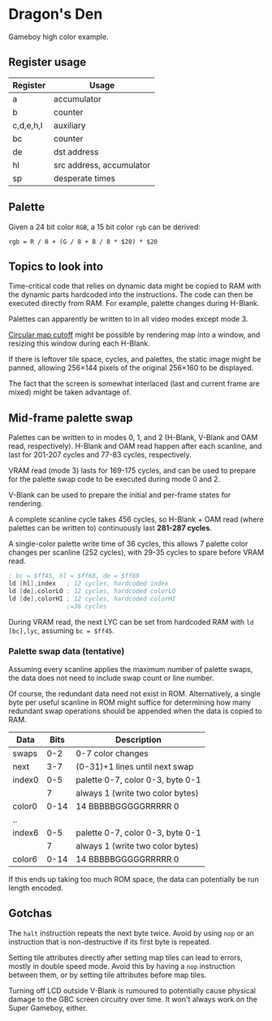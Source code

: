 # Dragon's Den

Gameboy high color example.

## Register usage

| Register  | Usage                    |
|-----------|--------------------------|
| a         | accumulator              |
| b         | counter                  |
| c,d,e,h,l | auxiliary                |
| bc        | counter                  |
| de        | dst address              |
| hl        | src address, accumulator |
| sp        | desperate times          |

## Palette

Given a 24 bit color `RGB`, a 15 bit color `rgb` can be derived:

`rgb = R / 8 + (G / 8 + B / 8 * $20) * $20`

## Topics to look into

Time-critical code that relies on dynamic data might be copied to RAM
with the dynamic parts hardcoded into the instructions. The code can
then be executed directly from RAM. For example, palette changes during
H-Blank.

Palettes can apparently be written to in all video modes except mode 3.

[Circular map cutoff](http://www.coranac.com/tonc/text/dma.htm#sec-demo)
might be possible by rendering map into a window, and resizing this
window during each H-Blank.

If there is leftover tile space, cycles, and palettes, the static image
might be panned, allowing 256×144 pixels of the original 256×160 to be
displayed.

The fact that the screen is somewhat interlaced (last and current frame
are mixed) might be taken advantage of.

## Mid-frame palette swap

Palettes can be written to in modes 0, 1, and 2 (H-Blank, V-Blank and
OAM read, respectively). H-Blank and OAM read happen after each
scanline, and last for 201-207 cycles and 77-83 cycles, respectively.

VRAM read (mode 3) lasts for 169-175 cycles, and can be used to prepare
for the palette swap code to be executed during mode 0 and 2.

V-Blank can be used to prepare the initial and per-frame states for
rendering.

A complete scanline cycle takes 456 cycles, so H-Blank + OAM read (where
palettes can be written to) continuously last **281-287 cycles**.

A single-color palette write time of 36 cycles, this allows 7 palette
color changes per scanline (252 cycles), with 29-35 cycles to spare
before VRAM read.

```asm
; bc = $ff45, hl = $ff68, de = $ff69
ld [hl],index   ; 12 cycles, hardcoded index
ld [de],colorLO ; 12 cycles, hardcoded colorLO
ld [de],colorHI ; 12 cycles, hardcoded colorHI
                ;=36 cycles
```

During VRAM read, the next LYC can be set from hardcoded RAM with
`ld [bc],lyc`, assuming `bc = $ff45`.

### Palette swap data (tentative)

Assuming every scanline applies the maximum number of palette swaps, the
data does not need to include swap count or line number.

Of course, the redundant data need not exist in ROM. Alternatively, a
single byte per useful scanline in ROM might suffice for determining how
many redundant swap operations should be appended when the data is copied
to RAM.

| Data    | Bits | Description                      |
|---------|------|----------------------------------|
| swaps   | 0-2  | 0-7 color changes                |
| next    | 3-7  | (0-31)+1 lines until next swap   |
| index0  | 0-5  | palette 0-7, color 0-3, byte 0-1 |
|         | 7    | always 1 (write two color bytes) |
| color0  | 0-14 | 14 BBBBBGGGGGRRRRR 0             |
| ‥       |      |                                  |
| index6  | 0-5  | palette 0-7, color 0-3, byte 0-1 |
|         | 7    | always 1 (write two color bytes) |
| color6  | 0-14 | 14 BBBBBGGGGGRRRRR 0             |

If this ends up taking too much ROM space, the data can potentially be
run length encoded.

## Gotchas

The `halt` instruction repeats the next byte twice. Avoid by using `nop`
or an instruction that is non-destructive if its first byte is repeated.

Setting tile attributes directly after setting map tiles can lead to
errors, mostly in double speed mode. Avoid this by having a `nop`
instruction between them, or by setting tile attributes before map
tiles.

Turning off LCD outside V-Blank is rumoured to potentially cause
physical damage to the GBC screen circuitry over time. It won't always
work on the Super Gameboy, either.
